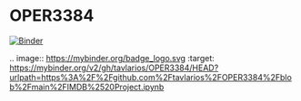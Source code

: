 # OPER3384

[![Binder](https://mybinder.org/badge_logo.svg)](https://mybinder.org/v2/gh/tavlarios/OPER3384/HEAD?urlpath=https%3A%2F%2Fgithub.com%2Ftavlarios%2FOPER3384%2Fblob%2Fmain%2FIMDB%2520Project.ipynb)

.. image:: https://mybinder.org/badge_logo.svg
 :target: https://mybinder.org/v2/gh/tavlarios/OPER3384/HEAD?urlpath=https%3A%2F%2Fgithub.com%2Ftavlarios%2FOPER3384%2Fblob%2Fmain%2FIMDB%2520Project.ipynb
